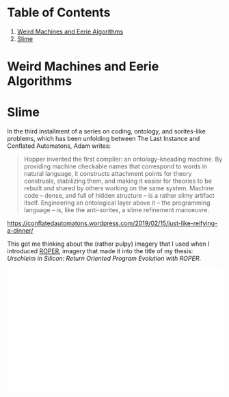 
# Table of Contents

1.  [Weird Machines and Eerie Algorithms](#org64b9bce)
2.  [Slime](#org5d3d492)


<a id="org64b9bce"></a>

# Weird Machines and Eerie Algorithms


<a id="org5d3d492"></a>

# Slime

In the third installment of a series on coding, ontology, and sorites-like
problems, which has been unfolding between The Last Instance and
Conflated Automatons, Adam writes:

> Hopper invented the first compiler: an ontology-kneading machine. By providing
> machine checkable names that correspond to words in natural language, it
> constructs attachment points for theory construals, stabilizing them, and making
> it easier for theories to be rebuilt and shared by others working on the same
> system. Machine code – dense, and full of hidden structure – is a rather slimy
> artifact itself. Engineering an ontological layer above it – the programming
> language – is, like the anti-sorites, a slime refinement manoeuvre.

<https://conflatedautomatons.wordpress.com/2019/02/15/just-like-reifying-a-dinner/>

This got me thinking about the (rather pulpy) imagery that I used when
I introduced [ROPER](http://roper.eschtronics.ca), imagery that made it into the title of my thesis:
*Urschleim in Silicon: Return Oriented Program Evolution with ROPER*.

![img](img/AI_ooze_transparent.png)

